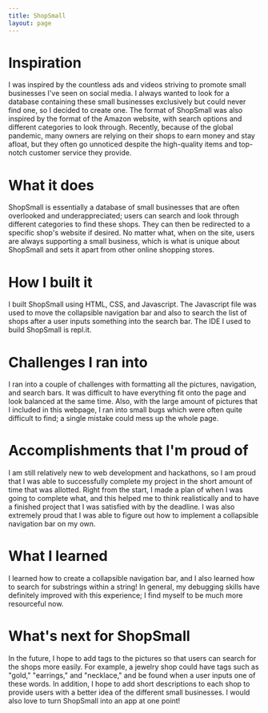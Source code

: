 ```yaml
---
title: ShopSmall
layout: page
---
```


# Inspiration
I was inspired by the countless ads and videos striving to promote small businesses I've seen on social media. I always wanted to look for a database containing these small businesses exclusively but could never find one, so I decided to create one. The format of ShopSmall was also inspired by the format of the Amazon website, with search options and different categories to look through. Recently, because of the global pandemic, many owners are relying on their shops to earn money and stay afloat, but they often go unnoticed despite the high-quality items and top-notch customer service they provide.

# What it does
ShopSmall is essentially a database of small businesses that are often overlooked and underappreciated; users can search and look through different categories to find these shops. They can then be redirected to a specific shop's website if desired. No matter what, when on the site, users are always supporting a small business, which is what is unique about ShopSmall and sets it apart from other online shopping stores.

# How I built it
I built ShopSmall using HTML, CSS, and Javascript. The Javascript file was used to move the collapsible navigation bar and also to search the list of shops after a user inputs something into the search bar. The IDE I used to build ShopSmall is repl.it.

# Challenges I ran into
I ran into a couple of challenges with formatting all the pictures, navigation, and search bars. It was difficult to have everything fit onto the page and look balanced at the same time. Also, with the large amount of pictures that I included in this webpage, I ran into small bugs which were often quite difficult to find; a single mistake could mess up the whole page.

# Accomplishments that I'm proud of
I am still relatively new to web development and hackathons, so I am proud that I was able to successfully complete my project in the short amount of time that was allotted. Right from the start, I made a plan of when I was going to complete what, and this helped me to think realistically and to have a finished project that I was satisfied with by the deadline. I was also extremely proud that I was able to figure out how to implement a collapsible navigation bar on my own.

# What I learned
I learned how to create a collapsible navigation bar, and I also learned how to search for substrings within a string! In general, my debugging skills have definitely improved with this experience; I find myself to be much more resourceful now.

# What's next for ShopSmall
In the future, I hope to add tags to the pictures so that users can search for the shops more easily. For example, a jewelry shop could have tags such as "gold," "earrings," and "necklace," and be found when a user inputs one of these words. In addition, I hope to add short descriptions to each shop to provide users with a better idea of the different small businesses. I would also love to turn ShopSmall into an app at one point!
